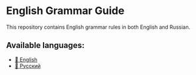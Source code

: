 # English Grammar Guide

This repository contains English grammar rules in both English and Russian.

## Available languages:

- [📘 English](english/README.md)
- [📙 Русский](russian/README.md)
